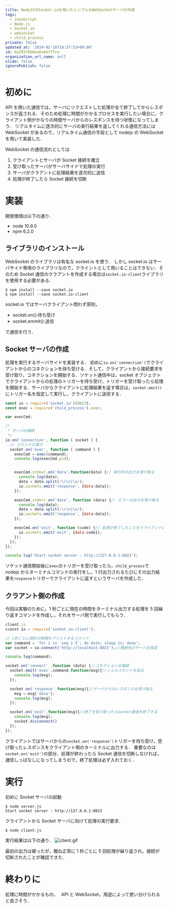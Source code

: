 ```yaml
---
title: NodeJSのSocket.ioを用いたシンプルなWebSocketサーバの作成
tags:
  - JavaScript
  - Node.js
  - Socket.io
  - websocket
  - child_process
private: false
updated_at: '2024-02-18T18:37:53+09:00'
id: ba29376b8aa6a4e77fce
organization_url_name: null
slide: false
ignorePublish: false
---
```


# 初めに

API を用いた通信では，サーバにリクエストした処理が全て終了してからレスポンスが返される．そのため処理に時間がかかるプロセスを実行したい場合に，クライアント側がかなりの時間サーバからのレスポンスを待つ状態になってしまう．
リアルタイムに逐次的にサーバの実行結果を返してくれる通信方法には WebSocket があるので，リアルタイム通信の手段として nodejs の WebSocket を用いて実装した．

WebSocket の通信流れとしては

1. クライアントとサーバが Socket 接続を確立
2. 受け取ったサーバがサーバサイドで処理の実行
3. サーバがクラアントに処理結果を逐次的に送信
4. 処理が終了したら Socket 接続を切断

# 実装

開発環境は以下の通り．

- node 10.9.0
- npm 6.2.0

## ライブラリのインストール

WebSocket のライブラリは有名な socket.io を使う．
しかし socket.io はサーバサイド専用のライブラリなので，クライントとして用いることはできない．そのため Socket 通信のクラアントを作成する場合は`socket.io-client`ライブラリを使用する必要がある．

```sh:
$ npm install --save socket.io
$ npm install --save socket.io-client
```

socket.io ではサーバクライアント問わず原則，

- socket.on():待ち受け
- socket.emmit():送信

で通信を行う．

## Socket サーバの作成

処理を実行するサーバサイドを実装する．
初めに`io.on('connection')`でクライアントからのコネクションを待ち受ける．そして，クライアントから接続要求を受け取り，コネクションを開始する．ソケット通信中は，socket オブジェクトでクライアントからの処理のトリガーを待ち受け，トリガーを受け取ったら処理を開始する．サーバからクライアントに処理結果を返す場合は，`socket.emit()`にトリガー名を指定して実行し，クライアントに送信する．

```javascript:server.js
const io = require('socket.io')(8023);
const exec = require('child_process').exec;

var execCmd;

/*
 * サーバの接続
 */
io.on('connection', function ( socket ) {
  // コマンドの実行
  socket.on('exec', function ( command ) {
    execCmd = exec(command);
    console.log(execCmd.pid);


    execCmd.stdout.on('data',function(data) {// 実行中の出力を受け取る
      console.log(data);
      data = data.split(/\r\n|\n/);
      io.sockets.emit('response', {data:data});
    });

    execCmd.stderr.on('data', function (data) {// エラーの出力を受け取る
      console.log(data);
      data = data.split(/\r\n|\n/);
      io.sockets.emit('response', {data:data});
    });

    execCmd.on('exit', function (code) {// 処理が終了したことをクライアントに送信
      io.sockets.emit('exit', {data:code});
    });
  });
});

console.log('Start socket server : http://127.0.0.1:8023');

```

ソケット通信開始後に`exec`のトリガーを受け取ったら，`child_process`で nodejs からターミナルコマンドの実行をし，1 行出力されるたびにその出力結果を`response`トリガーでクライアントに返すというサーバを作成した．

## クラアント側の作成

今回は実験のために，1 秒ごとに現在の時間をターミナル出力する処理を 5 回繰り返すコマンドを作成し，それをサーバ側で実行してもらう．

```javascript
client.js
cconst io = require('socket.io-client');

// 1秒ごとに現在の時間をプリントするコマンド
var command = 'for i in `seq 1 5`; do date; sleep 1s; done';
var socket = io.connect('http://localhost:8023');//接続先のサーバを指定

console.log(command);

socket.on('connect' ,function (data) {//コネクションの接続
  socket.emit('exec',command,function(msg){//シェルコマンドを送る
    console.log(msg);
  });

  socket.on('response',function(msg){//サーバからのレスポンスを受け取る
    msg = msg['data'];
    console.log(msg);
  });

  socket.on('exit',function(msg){//終了を受け取ったらSocket通信を終了する
    console.log(msg);
    socket.disconnect()
  });
});

```

クライアントではサーバからの`socket.on('response')`トリガーを待ち受け，受け取ったレスポンスをクライアント側のターミナルに出力する．
重要なのは`socket.on('exit')`の部分．処理が終わったら Socket 通信を切断しなければ，通信しっぱなしになってしまうので，終了処理は必ず入れておく．

# 実行

初めに Socket サーバの起動

```sh:サーバ側
$ node server.js
Start socket server : http://127.0.0.1:8023
```

クライアントから Socket サーバに向けて処理の実行要求．

```sh:クライアント側
$ node client.js
```

実行結果は以下の通り．
![client.gif](https://qiita-image-store.s3.ap-northeast-1.amazonaws.com/0/163680/ef2d49b9-62b3-bf56-2e4e-b03bba888bd1.gif)

最初の出力は被ったが，概ね正常に 1 秒ごとに 5 回処理が繰り返され，接続が切断されたことが確認できた．

# 終わりに

処理に時間がかかるもの，　
API と WebSocket，用途によって使い分けられると良さそう．
